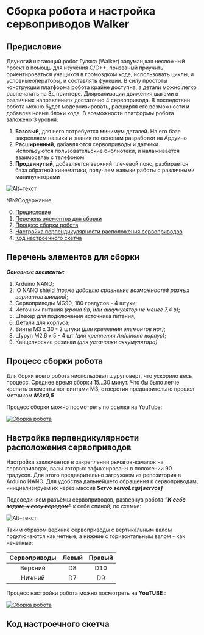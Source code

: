 # Сборка робота и настройка сервоприводов Walker

## Предисловие

Двуногий шагающий робот Гуляка (Walker) задуман,как несложный проект в помощь для изучения С/С++, призваный приучить ориентироваться учащихся в громоздком коде, использовать циклы, и условныеоператоры, и составлять функции. В силу простоты конструкции платформа робота крайне доступна, а детали можно легко распечатать на 3д принтере.
Дляреализации движения шагами в различных направлениях достаточно 4 сервопривода. В последствии робота можно будет модернизировать, расширяя его возможности и добавляя новые блоки кода.
В возможности платформы робота заложено 3 уровня:
1. **Базовый**, для него потребуется минимум деталей. На его базе закрепляем навыки и знания по основам разработки на Ардуино
2. **Расширенный**, дабавляются сервоприводы и датчики. Используются пользовательские библиотеки, и налаживается взаимосвязь с телефоном
3. **Продвинутый**, добавляется верхний плечевой пояс, разбирается база обратной кинематики, получаем навыки работы с различными манипуляторами

![Alt+текст](https://avatars.mds.yandex.net/get-zen_doc/3384412/pub_5fad3c494278375e7ef5dc70_5fad462fc3975f5b3d26d954/scale_600)

№№Содержание

0. [Предисловие](#Предисловие)
1. [Перечень элементов для сборки](#Перечень-элементов-для-сборки)
2. [Процесс сборки робота](#Процесс-сборки-робота)
3. [Настройка перпендикулярности расположения сервоприводов](#Настройка-перпендикулярности-расположения-сервоприводов)
4. [Код настроечного скетча](#Код-настроечного-скетча)




## Перечень элементов для сборки
***Основные элементы:***
1. Arduino NANO;
2. IO NANO shield *(позже добавлю сравнение возможностей разных вариантов шилдов)*;
3. Сервоприводы MG90, 180 градусов - 4 штуки;
4. Источник питания *(крона 9в, или аккумулятор не менее 7,4 в)*;
5. Штекер для подключения источника питания;
6. [Детали для корпуса](https://www.thingiverse.com/thing:4651195);
7. Винты М3 х 30 - 2 штуки *(для крепления элемонтов ног)*;
8. Шуруп М2,6 х 5 - 4 шт *(для крепления Arduinoна корпус)*;
9. Канцелярские резинки *(для установки аккумулятора)*

## Процесс сборки робота

Для борки всего робота яиспользовал шуруповерт, что ускорило весь процесс. Среднее время сборки 15...30 минут.
Что бы было легче крепить элементы ног винтами М3, отверстия предварительно прошел метчиком ***М3х0,5***

Процесс сборки можно посмотреть по ссылке на YouTube:

[![Сборка робота](https://i9.ytimg.com/vi_webp/9El1E4NTEyo/mqdefault.webp?time=1612863600000&sqp=CPCwiYEG&rs=AOn4CLAuiYpM0T9OyyUcIexfj37YVyLTfg)](https://www.youtube.com/watch?v=9El1E4NTEyo&list=PLPlEq5SS8JN62263Q4-hY7qEeuCIrCNkc)

## Настройка перпендикулярности расположения сервоприводов

Настройка заключается в закреплении рычагов-качалок на сервоприводах, валы которых зафиксированы в положении 90 градусов.
Для этого предварительно загружаем из репозитория в Arduino NANO.
Для удобства дальнейшего обращения к сервоприводам, инициализируем их через массив ***Servo servoLegs[servos]***

Подсоединяем разъёмы сервоприводов, развернув робота ~~*__"К себе задом, к лесу передом"__*~~ к себе спиной, по схемке:

![Alt+текст](https://avatars.mds.yandex.net/get-zen_doc/3445317/pub_5fad3c494278375e7ef5dc70_6022a25853b5a470dc75d874/orig)

Таким образом верхние сервоприводы с вертикальным валом подключаются как четные, а нижние с горизонтальным валом - как нечетные:

| Сервоприводы|Левый|Правый|
|:-----------------:|:-----------------:|:-----------------:|
|Верхний|D8|D10|
|Нижний|D7|D9|

Процесс настройки робота можно посмотреть на **YouTUBE** :

[![Сборка робота](https://i9.ytimg.com/vi/AI0i8CaHVo8/mq2.jpg?sqp=CKTBiYEG&rs=AOn4CLAH-7QCzsSzRICPPAro3QAhZWz9Dw)](https://www.youtube.com/watch?v=AI0i8CaHVo8&list=PLPlEq5SS8JN62263Q4-hY7qEeuCIrCNkc&index=2)

## Код настроечного скетча


